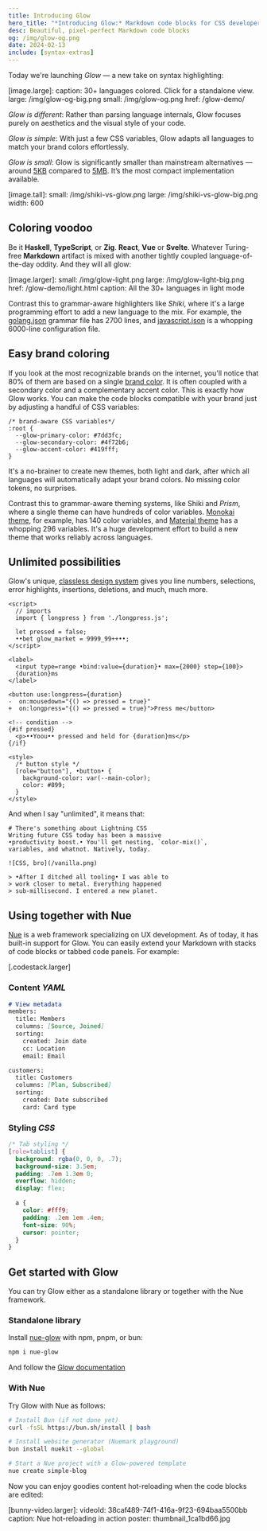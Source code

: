 ```yaml
---
title: Introducing Glow
hero_title: "*Introducing Glow:* Markdown code blocks for CSS developers"
desc: Beautiful, pixel-perfect Markdown code blocks
og: /img/glow-og.png
date: 2024-02-13
include: [syntax-extras]
---
```


Today we're launching *Glow* — a new take on syntax highlighting:

[image.large]:
  caption: 30+ languages colored. Click for a standalone view.
  large: /img/glow-og-big.png
  small: /img/glow-og.png
  href: /glow-demo/


*Glow is different*: Rather than parsing language internals, Glow focuses purely on aesthetics and the visual style of your code.

*Glow is simple*: With just a few CSS variables, Glow adapts all languages to match your brand colors effortlessly.

*Glow is small*: Glow is significantly smaller than mainstream alternatives — around [5KB](//pkg-size.dev/nue-glow) compared to [5MB](//pkg-size.dev/shiki). It’s the most compact implementation available.


[image.tall]:
  small: /img/shiki-vs-glow.png
  large: /img/shiki-vs-glow-big.png
  width: 600


## Coloring voodoo
Be it **Haskell**, **TypeScript**, or **Zig**. **React**, **Vue** or **Svelte**. Whatever Turing-free **Markdown** artifact is mixed with another tightly coupled language-of-the-day oddity. And they will all glow:

[image.larger]:
  small: /img/glow-light.png
  large: /img/glow-light-big.png
  href: /glow-demo/light.html
  caption: All the 30+ languages in light mode

Contrast this to grammar-aware highlighters like *Shiki*, where it's a large programming effort to add a new language to the mix. For example, the [golang.json][go] grammar file has 2700 lines, and [javascript.json][js] is a whopping 6000-line configuration file.

[js]: //github.com/shikijs/textmate-grammars-themes/blob/main/packages/tm-grammars/grammars/javascript.json

[go]: //github.com/shikijs/textmate-grammars-themes/blob/main/packages/tm-grammars/grammars/go.json


## Easy brand coloring
If you look at the most recognizable brands on the internet, you'll notice that 80% of them are based on a single [brand color](//blog.hubspot.com/marketing/brand-colors). It is often coupled with a secondary color and a complementary accent color. This is exactly how Glow works. You can make the code blocks compatible with your brand just by adjusting a handful of CSS variables:

```css.blue
/* brand-aware CSS variables*/
:root {
  --glow-primary-color: #7dd3fc;
  --glow-secondary-color: #4f72b6;
  --glow-accent-color: #419fff;
}
```

It's a no-brainer to create new themes, both light and dark, after which all languages will automatically adapt your brand colors. No missing color tokens, no surprises.

Contrast this to grammar-aware theming systems, like Shiki and *Prism*, where a single theme can have hundreds of color variables. [Monokai theme][monokai], for example, has 140 color variables, and [Material theme][material] has a whopping 296 variables. It's a huge development effort to build a new theme that works reliably across languages.

[monokai]: //github.com/shikijs/textmate-grammars-themes/blob/main/packages/tm-themes/themes/monokai.json

[material]: //github.com/shikijs/textmate-grammars-themes/blob/main/packages/tm-themes/themes/material-theme.json


## Unlimited possibilities
Glow's unique, [classless design system](/docs/syntax-highlighting.html#html-markup) gives you line numbers, selections, error highlights, insertions, deletions, and much, much more.

``` .gradient.sky numbered
<script>
  // imports
  import { longpress } from './longpress.js';

  let pressed = false;
  ••bet glow_market = 9999_99++••;
</script>

<label>
  <input type=range •bind:value={duration}• max={2000} step={100}>
  {duration}ms
</label>

<button use:longpress={duration}
-  on:mousedown="{() => pressed = true}"
+  on:longpress="{() => pressed = true}">Press me</button>

<!-- condition -->
{#if pressed}
  <p>••Yoou•• pressed and held for {duration}ms</p>
{/if}

<style>
  /* button style */
  [role="button"], •button• {
    background-color: var(--main-color);
    color: #899;
  }
</style>
```


And when I say "unlimited", it means that:

``` md.live-code numbered
# There's something about Lightning CSS
Writing future CSS today has been a massive
•productivity boost.• You'll get nesting, `color-mix()`,
variables, and whatnot. Natively, today.

![CSS, bro](/vanilla.png)

> •After I ditched all tooling• I was able to
> work closer to metal. Everything happened
> sub-millisecond. I entered a new planet.
```


## Using together with Nue
[Nue](/) is a web framework specializing on UX development. As of today, it has built-in support for Glow. You can easily extend your Markdown with stacks of code blocks or tabbed code panels. For example:


[.codestack.larger]

  ### Content *YAML*

  ``` md
  # View metadata
  members:
    title: Members
    columns: [Source, Joined]
    sorting:
      created: Join date
      cc: Location
      email: Email

  customers:
    title: Customers
    columns: [Plan, Subscribed]
    sorting:
      created: Date subscribed
      card: Card type
  ```

  ### Styling *CSS*

  ``` css
  /* Tab styling */
  [role=tablist] {
    background: rgba(0, 0, 0, .7);
    background-size: 3.5em;
    padding: .7em 1.3em 0;
    overflow: hidden;
    display: flex;

    a {
      color: #fff9;
      padding: .2em 1em .4em;
      font-size: 90%;
      cursor: pointer;
    }
  }
  ```


## Get started with Glow
You can try Glow either as a standalone library or together with the Nue framework.

### Standalone library
Install [nue-glow](//github.com/nuejs/nue/tree/master/packages/glow) with npm, pnpm, or bun:

```sh
npm i nue-glow
```

And follow the [Glow documentation](/docs/syntax-highlighting.html)


### With Nue

Try Glow with Nue as follows:

```sh
# Install Bun (if not done yet)
curl -fsSL https://bun.sh/install | bash

# Install website generator (Nuemark playground)
bun install nuekit --global

# Start a Nue project with a Glow-powered template
nue create simple-blog
```

Now you can enjoy goodies content hot-reloading when the code blocks are edited:

[bunny-video.larger]:
  videoId: 38caf489-74f1-416a-9f23-694baa5500bb
  caption: Nue hot-reloading in action
  poster: thumbnail_1ca1bd66.jpg
